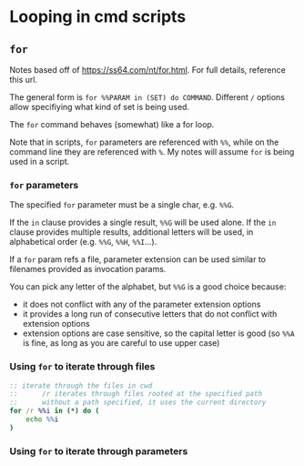 # Looping in cmd scripts


## `for`
Notes based off of <https://ss64.com/nt/for.html>. For full details, reference this url.

The general form is `for %%PARAM in (SET) do COMMAND`. Different `/` options allow specifiying what kind of set is being used.

The `for` command behaves (somewhat) like a for loop.

Note that in scripts, `for` parameters are referenced with `%%`, while on the command line they are referenced with `%`. My notes will assume `for` is being used in a script.

### `for` parameters
The specified `for` parameter must be a single char, e.g. `%%G`.

If the `in` clause provides a single result, `%%G` will be used alone. If the `in` clause provides multiple results, additional letters will be used, in alphabetical order (e.g. `%%G`, `%%H`, `%%I`...).

If a `for` param refs a file, parameter extension can be used similar to filenames provided as invocation params.

You can pick any letter of the alphabet, but `%%G` is a good choice because:

* it does not conflict with any of the parameter extension options
* it provides a long run of consecutive letters that do not conflict with extension options
* extension options are case sensitive, so the capital letter is good (so `%%A` is fine, as long as you are careful to use upper case)

### Using `for` to iterate through files

```cmd
:: iterate through the files in cwd
::      /r iterates through files rooted at the specified path
::      without a path specified, it uses the current directory
for /r %%i in (*) do (
    echo %%i
)
```

### Using `for` to iterate through parameters

